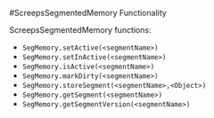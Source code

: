 #ScreepsSegmentedMemory Functionality

ScreepsSegmentedMemory functions:

  
 - `SegMemory.setActive(<segmentName>)`
 - `SegMemory.setInActive(<segmentName>)`
 - `SegMemory.isActive(<segmentName>)`
 - `SegMemory.markDirty(<segmentName>)`
 - `SegMemory.storeSegment(<segmentName>,<Object>)`
 - `SegMemory.getSegment(<segmentName>)`
 - `SegMemory.getSegmentVersion(<segmentName>)`
